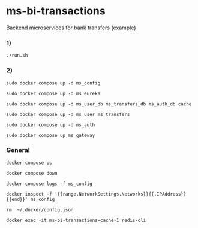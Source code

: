 # ms-bi-transactions
Backend microservices for bank transfers (example)

### 1)
`./run.sh`

### 2)
`sudo docker compose up -d ms_config`

`sudo docker compose up -d ms_eureka`

`sudo docker compose up -d ms_user_db ms_transfers_db ms_auth_db cache`

`sudo docker compose up -d ms_user ms_transfers`

`sudo docker compose up -d ms_auth`

`sudo docker compose up ms_gateway`

### General
`docker compose ps`

`docker compose down`

`docker compose logs -f ms_config`

`docker inspect -f '{{range.NetworkSettings.Networks}}{{.IPAddress}}{{end}}' ms_config`

`rm  ~/.docker/config.json `

`docker exec -it ms-bi-transactions-cache-1 redis-cli`
